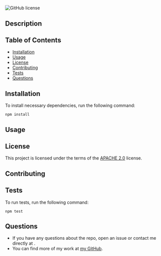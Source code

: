 
# 
![GitHub license](https://img.shields.io/badge/license-Apache_2.0-blue.svg)

## Description


## Table of Contents
* [Installation](#installation)
* [Usage](#usage)
* [License](#license) 
* [Contributing](#contributing)
* [Tests](#tests)
* [Questions](#questions)

## Installation
To install necessary dependencies, run the following command:
```
npm install
```

## Usage


## License
This project is licensed under the terms of the [APACHE 2.0](https://opensource.org/licenses/Apache-2.0) license.
    

## Contributing


## Tests
To run tests, run the following command:
```
npm test
```

## Questions
- If you have any questions about the repo, open an issue or contact me directly at . 
- You can find more of my work at [my GitHub](https://github.com//).
    
  